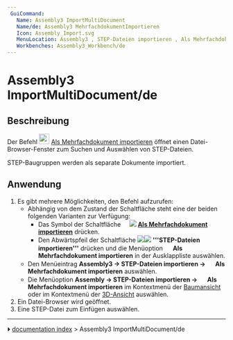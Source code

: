 ```yaml
---
 GuiCommand:
   Name: Assembly3 ImportMultiDocument
   Name/de: Assembly3 MehrfachdokumentImportieren
   Icon: Assembly_Import.svg
   MenuLocation: Assembly3 , STEP-Dateien importieren , Als Mehrfachdokument importieren
   Workbenches: Assembly3_Workbench/de
---
```


# Assembly3 ImportMultiDocument/de



## Beschreibung

Der Befehl <img alt="" src=images/Assembly_ImportMulti.svg‎‎  style="width:24px;"> [Als Mehrfachdokument importieren](Assembly3_ImportMultiDocument/de.md) öffnet einen Datei-Browser-Fenster zum Suchen und Auswählen von STEP-Dateien.

STEP-Baugruppen werden als separate Dokumente importiert.



## Anwendung

1.  Es gibt mehrere Möglichkeiten, den Befehl aufzurufen:
    -   Abhängig von dem Zustand der Schaltfläche steht eine der beiden folgenden Varianten zur Verfügung:
        -   Das Symbol der Schaltfläche **<img src="images/Assembly_ImportMulti.svg‎‎" width=16px><img src="images/Toolbar_flyout_arrow.svg" width=x16px> [Als Mehrfachdokument importieren](Assembly3_ImportMultiDocument/de.md)** drücken.
        -   Den Abwärtspfeil der Schaltfläche **<img src="images/Assembly_Import.svg" width=|x16px><img src="images/Toolbar_flyout_arrow.svg" width=x16px> '''STEP-Dateien importieren'''** drücken und die Menüoption **<img src="images/Assembly_ImportMulti.svg" width=16px> Als Mehrfachdokument importieren** in der Ausklappliste auswählen.
    -   Den Menüeintrag **Assembly3 → STEP-Dateien importieren → <img src="images/Assembly_ImportMulti.svg‎‎" width=16px> Als Mehrfachdokument importieren** auswählen.
    -   Die Menüoption **Assembly → STEP-Dateien importieren → <img src="images/Assembly_ImportMulti.svg‎‎" width=16px> Als Mehrfachdokument importieren** im Kontextmenü der [Baumansicht](Tree_view/de.md) oder im Kontextmenü der [3D-Ansicht](3D_view/de.md) auswählen.
2.  Ein Datei-Browser wird geöffnet.
3.  Eine STEP-Datei zum Einfügen auswählen.



---
⏵ [documentation index](../README.md) > Assembly3 ImportMultiDocument/de
